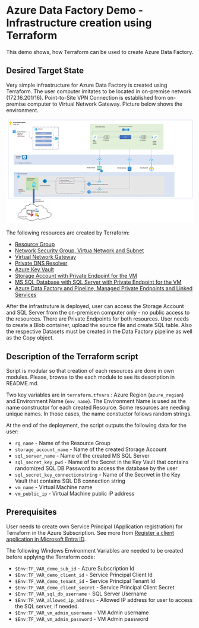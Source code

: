 # Azure Data Factory Demo - Infrastructure creation using Terraform
This demo shows, how Terraform can be used to create Azure Data Factory.

## Desired Target State
Very simple infrastructure for Azure Data Factory is created using Terraform. The user computer imitates to be located in on-premise network (172.16.201/16). Point-to-Site VPN Connection is established from on-premise computer to Virtual Network Gateway. Picture below shows the environment. 

![Demo Environment](/pictures/datafactorydemo.png)

The following resources are created by Terraform:

* [Resource Group](/ResourceGroup)
* [Network Security Group, Virtua Network and Subnet](/VirtualNetwork/)
* [Virtual Network Gateway](/VirtualNetworkGateway)
* [Private DNS Resolver](/PrivateDNSResolver/)
* [Azure Key Vault](/KeyVault)
* [Storage Account with Private Endpoint for the VM](/StorageAccount)
* [MS SQL Database with SQL Server with Private Endpoint for the VM](/SqlDatabase)
* [Azure Data Factory and Pipeline, Managed Private Endpoints and Linked Services](/DataFactory)

After the infrastruture is deployed, user can access the Storage Account and SQL Server from the on-premisen computer only - no public access to the resources. There are Private Endpoints for both resources. User needs to create a Blob container, upload the source file and create SQL table. Also the respective Datasets must be created in the Data Factory pipeline as well as the Copy object.

## Description of the Terraform script
Script is modular so that creation of each resources are done in own modules. Please, browse to the each module to see its description in README.md.

Two key variables are in `terraform.tfvars` : Azure Region (`azure_region`) and Environment Name (`env_name`). The Environment Name is used as the name constructor for each created Resource. Some resources are needing unique names. In those cases, the name constuctor follows random strings.

At the end of the deployment, the script outputs the following data for the user:
* `rg_name` - Name of the Resource Group
* `storage_account_name` - Name of the created Storage Account
* `sql_server_name` - Name of the created MS SQL Server
* `sql_secret_key_pwd` - Name of the Secret in the Key Vault that contains randomized SQL DB Password to access the database by the user
* `sql_secret_key_connectionstring` - Name of the Secrwet in the Key Vault that contains SQL DB connection string
* `vm_name` - Virtual Machine name
* `vm_public_ip` - Virtual Machine public IP address

## Prerequisites
User needs to create own Service Principal (Application registration) for Terraform in the Azure Subscription. See more from [Register a client application in Microsoft Entra ID](https://learn.microsoft.com/en-us/entra/identity-platform/quickstart-register-app).<br>

The following Windows Environment Variables are needed to be created before applying the Terraform code:<br>

* `$Env:TF_VAR_demo_sub_id` - Azure Subscription Id
* `$Env:TF_VAR_demo_client_id` - Service Principal Client Id
* `$Env:TF_VAR_demo_tenant_id` - Service Principal Tenant Id
* `$Env:TF_VAR_demo_client_secret` - Service Principal Client Secret
* `$Env:TF_VAR_sql_db_username` - SQL Server Username
* `$Env:TF_VAR_allowed_ip_address` - Allowed IP address for user to access the SQL server, if needed.
* `$Env:TF_VAR_vm_admin_username` - VM Admin username
* `$Env:TF_VAR_vm_admin_password` - VM Admin password

